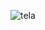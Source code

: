 ![tela](https://user-images.githubusercontent.com/26420640/60730365-50338d80-9f1b-11e9-8494-0326d135ceae.png)
